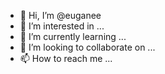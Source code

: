 - 👋 Hi, I’m @euganee
- 👀 I’m interested in ...
- 🌱 I’m currently learning ...
- 💞️ I’m looking to collaborate on ...
- 📫 How to reach me ...

<!---
euganee/euganee is a ✨ special ✨ repository because its `README.md` (this file) appears on your GitHub profile.
You can click the Preview link to take a look at your changes.
--->
